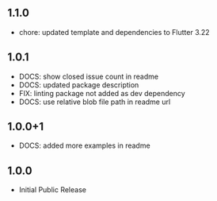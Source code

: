 ## 1.1.0

- chore: updated template and dependencies to Flutter 3.22

## 1.0.1

- DOCS: show closed issue count in readme
- DOCS: updated package description
- FIX: linting package not added as dev dependency
- DOCS: use relative blob file path in readme url

## 1.0.0+1

- DOCS: added more examples in readme

## 1.0.0

- Initial Public Release
